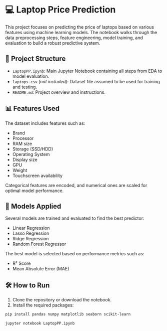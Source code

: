 # 💻 Laptop Price Prediction

This project focuses on predicting the price of laptops based on various features using machine learning models. The notebook walks through the data preprocessing steps, feature engineering, model training, and evaluation to build a robust predictive system.

## 📁 Project Structure

- `LaptopPP.ipynb`: Main Jupyter Notebook containing all steps from EDA to model evaluation.
- `laptops.csv` *(not included)*: Dataset file assumed to be used for training and testing.
- `README.md`: Project overview and instructions.

## 📊 Features Used

The dataset includes features such as:
- Brand
- Processor
- RAM size
- Storage (SSD/HDD)
- Operating System
- Display size
- GPU
- Weight
- Touchscreen availability

Categorical features are encoded, and numerical ones are scaled for optimal model performance.

## 🧠 Models Applied

Several models are trained and evaluated to find the best predictor:
- Linear Regression
- Lasso Regression
- Ridge Regression
- Random Forest Regressor

The best model is selected based on performance metrics such as:
- R² Score
- Mean Absolute Error (MAE)

## 🛠️ How to Run

1. Clone the repository or download the notebook.
2. Install the required packages:

```bash
pip install pandas numpy matplotlib seaborn scikit-learn

jupyter notebook LaptopPP.ipynb

